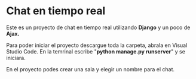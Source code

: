 <h1>Chat en tiempo real</h1>
<p>Este es un proyecto de chat en tiempo real utilizando <b>Django</b> y un poco de <b>Ajax.</b></p>
<p>Para poder iniciar el proyecto descargue toda la carpeta, abrala en Visual Studio Code. En la temrinal escribe "<b>python manage.py runserver</b>" y se iniciara.</p>
<p>En el proyecto podes crear una sala y elegir un nombre para el chat.</p>
